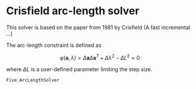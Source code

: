 
# Crisfield arc-length solver

This solver is based on the paper from 1981 by Crisfield (A fast incremental ...)

The arc-length constraint is defined as

```math
    \varphi(\boldsymbol a, \lambda) = \Delta \boldsymbol a \Delta \boldsymbol a^T + \Delta\lambda^2 - \Delta L^2 = 0
```

where $\Delta L$ is a user-defined parameter limiting the step size.


```@docs
Five.ArcLengthSolver
```
